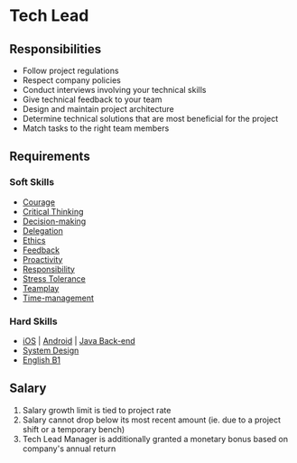 # Tech Lead

## Responsibilities
* Follow project regulations
* Respect company policies
* Conduct interviews involving your technical skills
* Give technical feedback to your team
* Design and maintain project architecture
* Determine technical solutions that are most beneficial for the project
* Match tasks to the right team members

## Requirements

### Soft Skills
* [Courage](../Skills/soft.md#courage)
* [Critical Thinking](../Skills/soft.md#critical-thinking)
* [Decision-making](../Skills/soft.md#decision-making)
* [Delegation](../Skills/soft.md#delegation)
* [Ethics](../Skills/soft.md#ethics)
* [Feedback](../Skills/soft.md#feedback)
* [Proactivity](../Skills/soft.md#proactivity)
* [Responsibility](../Skills/soft.md#responsibility)
* [Stress Tolerance](../Skills/soft.md#stress-tolerance)
* [Teamplay](../Skills/soft.md#teamplay)
* [Time-management](../Skills/soft.md#time-management)

### Hard Skills
* [iOS](../Skills/hard.md#ios) | [Android](../Skills/hard.md#android)  | [Java Back-end](../Skills/hard.md#java-back-end)
* [System Design](../Skills/hard.md#system-design)
* [English B1](../Skills/hard.md#english-b1-intermediate)

## Salary
1. Salary growth limit is tied to project rate
2. Salary cannot drop below its most recent amount (ie. due to a project shift or a temporary bench)
3. Tech Lead Manager is additionally granted a monetary bonus based on company's annual return